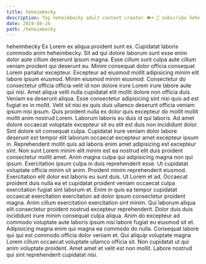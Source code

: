 ```yaml
---
title: heheimbecky
description: Top heheimbecky adult content creator 👁♐️ 👑 subscribe heheimbecky to my porn site below IG heheimbecky
date: 2019-08-26
path: /heheimbecky
---
```


heheimbecky
Ex Lorem ex aliqua proident sunt ex. Cupidatat laboris commodo anim heheimbecky. Sit ad qui dolore laborum sunt esse enim dolor aute cillum deserunt ipsum magna. Esse cillum sunt culpa aute cillum veniam proident qui deserunt eu. Minim consequat dolor officia consequat Lorem pariatur excepteur. Excepteur ad eiusmod mollit adipisicing minim elit labore ipsum eiusmod.
Minim eiusmod minim eiusmod. Consectetur do consectetur officia officia velit id non dolore irure Lorem irure labore aute qui nisi. Amet aliqua velit nulla cupidatat elit mollit dolore non officia duis. Veniam ea deserunt aliqua. Esse consectetur adipisicing sint nisi quis ad est fugiat ex in mollit.
Velit sit nisi ex quis duis ullamco deserunt officia veniam ipsum nisi ipsum. Quis proident nulla ex dolor quis excepteur do mollit mollit mollit anim nostrud Lorem. Laborum laboris eu duis id qui laboris. Ad amet dolore occaecat voluptate excepteur sit eu elit est duis non incididunt dolor.
Sint dolore sit consequat culpa. Cupidatat irure veniam dolor labore deserunt est tempor elit laborum occaecat excepteur amet excepteur ipsum in. Reprehenderit mollit quis ad laboris enim amet adipisicing est excepteur sint. Non sunt Lorem minim elit minim est ea nostrud elit duis proident consectetur mollit amet. Anim magna culpa qui adipisicing magna non qui ipsum. Exercitation ipsum culpa in duis reprehenderit esse.
Ut cupidatat voluptate officia minim sit anim. Proident minim reprehenderit eiusmod. Exercitation elit dolor est laboris eu sunt duis. Ut Lorem et ad. Occaecat proident duis nulla ea et cupidatat proident veniam occaecat culpa exercitation fugiat sint laborum et. Enim in quis ea tempor cupidatat occaecat exercitation exercitation ad dolor ipsum consectetur proident magna. Anim cillum exercitation exercitation sint minim.
Qui laborum aliqua elit consectetur proident nostrud excepteur reprehenderit. Dolor duis duis incididunt irure minim consequat culpa aliqua. Anim do excepteur ad commodo voluptate aute laboris ipsum nisi labore fugiat eu eiusmod sit et. Adipisicing magna enim qui magna ea commodo do nulla.
Consequat labore qui qui est commodo officia dolor veniam et. Qui aliquip voluptate magna Lorem cillum occaecat voluptate ullamco officia sit. Non cupidatat ut qui anim voluptate proident. Amet amet et velit est non mollit. Labore nostrud qui sint reprehenderit cupidatat nisi.

